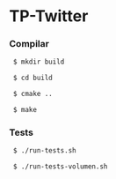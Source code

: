 # TP-Twitter

### Compilar

```bash
 $ mkdir build

 $ cd build

 $ cmake ..

 $ make
```

### Tests

```bash
 $ ./run-tests.sh

 $ ./run-tests-volumen.sh
```

